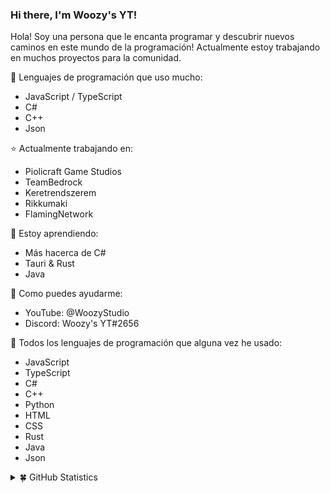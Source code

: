 ### Hi there, I'm Woozy's YT!

Hola! Soy una persona que le encanta programar y descubrir nuevos caminos en este mundo de la programación! Actualmente estoy trabajando en muchos proyectos para la comunidad.

🎥 Lenguajes de programación que uso mucho:
- JavaScript / TypeScript
- C#
- C++
- Json

⭐ Actualmente trabajando en:
- Piolicraft Game Studios
- TeamBedrock
- Keretrendszerem
- Rikkumaki
- FlamingNetwork

🧭 Estoy aprendiendo:
- Más hacerca de C#
- Tauri & Rust
- Java

🌱 Como puedes ayudarme: 
- YouTube: @WoozyStudio
- Discord: Woozy's YT#2656

🍄 Todos los lenguajes de programación que alguna vez he usado:
- JavaScript
- TypeScript
- C#
- C++
- Python
- HTML
- CSS
- Rust
- Java
- Json

<details>
  <summary>🍀 GitHub Statistics</summary> 
  <img src="https://github-readme-stats.vercel.app/api/top-langs/?username=woozystudio&layout=compact&theme=gotham&langs_count=10&hide_border=true" />
  <img src="https://github-readme-stats.vercel.app/api?username=woozystudio&count_private=true&show_icons=true&theme=gotham&hide_border=true" />
  <img src="https://github-readme-streak-stats.herokuapp.com/?user=woozystudio&theme=gotham&hide_border=true" />
</details>
